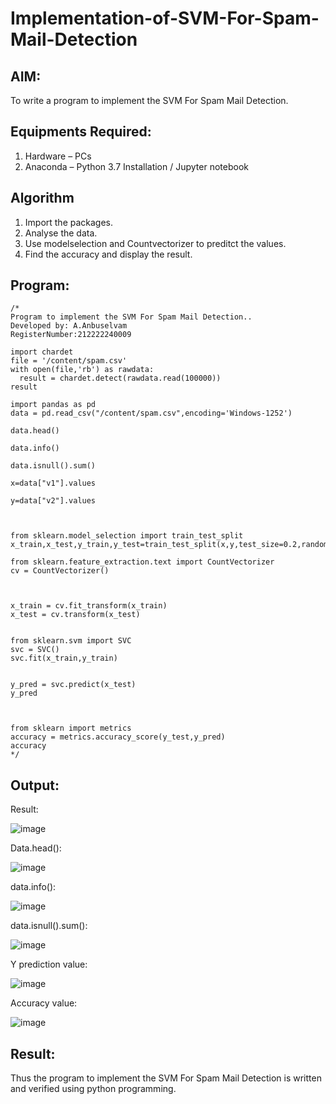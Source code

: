 # Implementation-of-SVM-For-Spam-Mail-Detection

## AIM:
To write a program to implement the SVM For Spam Mail Detection.

## Equipments Required:
1. Hardware – PCs
2. Anaconda – Python 3.7 Installation / Jupyter notebook

## Algorithm
1. Import the packages.
2. Analyse the data.
3. Use modelselection and Countvectorizer to preditct the values. 
4. Find the accuracy and display the result.

## Program:
```
/*
Program to implement the SVM For Spam Mail Detection..
Developed by: A.Anbuselvam
RegisterNumber:212222240009

import chardet
file = '/content/spam.csv'
with open(file,'rb') as rawdata:
  result = chardet.detect(rawdata.read(100000))
result

import pandas as pd 
data = pd.read_csv("/content/spam.csv",encoding='Windows-1252')

data.head()

data.info()

data.isnull().sum()

x=data["v1"].values

y=data["v2"].values



from sklearn.model_selection import train_test_split
x_train,x_test,y_train,y_test=train_test_split(x,y,test_size=0.2,random_state=0)

from sklearn.feature_extraction.text import CountVectorizer
cv = CountVectorizer()



x_train = cv.fit_transform(x_train)
x_test = cv.transform(x_test)


from sklearn.svm import SVC
svc = SVC()
svc.fit(x_train,y_train)


y_pred = svc.predict(x_test)
y_pred



from sklearn import metrics
accuracy = metrics.accuracy_score(y_test,y_pred)
accuracy  
*/
```

## Output:
Result:

![image](https://github.com/anbuselvamA/Implementation-of-SVM-For-Spam-Mail-Detection/assets/119559871/a4d6763b-0093-4ada-bd4d-2944b6e2947e)

Data.head():

![image](https://github.com/anbuselvamA/Implementation-of-SVM-For-Spam-Mail-Detection/assets/119559871/9e3b27d0-9e5f-4a93-9181-14cdc9f3b2a5)

data.info():

![image](https://github.com/anbuselvamA/Implementation-of-SVM-For-Spam-Mail-Detection/assets/119559871/27afdb72-6b5a-4223-a893-fa7eee5a463e)

data.isnull().sum():

![image](https://github.com/anbuselvamA/Implementation-of-SVM-For-Spam-Mail-Detection/assets/119559871/1e5fb1fd-4b81-4a85-8327-d639c050235a)

Y prediction value:

![image](https://github.com/anbuselvamA/Implementation-of-SVM-For-Spam-Mail-Detection/assets/119559871/f5c410a8-a9ad-4cc9-b912-a1b646084dd0)

Accuracy value:

![image](https://github.com/anbuselvamA/Implementation-of-SVM-For-Spam-Mail-Detection/assets/119559871/84660e82-ab4b-4be4-94c9-7daea04c17d1)

## Result:
Thus the program to implement the SVM For Spam Mail Detection is written and verified using python programming.
